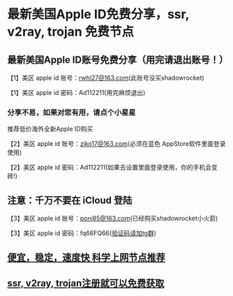 # 最新美国Apple ID免费分享，ssr, v2ray, trojan 免费节点



## 最新美国Apple ID账号免费分享（用完请退出账号！）

【1】美区 apple id 账号：rwhl27@163.com(此账号没买shadowrocket)

【1】美区 apple id 密码：Ad112211(用完麻烦退出)

### 分享不易，如果对您有用，请点个小星星

推荐低价海外全新Apple ID购买

【2】美区 apple id 账号：ziko17@163.com(必须在蓝色 AppStore软件里面登录使用)

【2】美区 apple id 密码：Ad112211(如果去设置里面登录使用，你的手机会变砖!)

## 注意：千万不要在 iCloud 登陆

【3】美区 apple id 账号：ponj85@163.com(已经购买shadowrocket小火箭)

【3】美区 apple id 密码：fq66FQ66(<a href="https://t.me/apple_id_share" target="_blank">验证码请加tg群</a>)

## <a href="https://kxswgj.ml" target="_blank">便宜，稳定，速度快 科学上网节点推荐</a>

## <a href="https://kxswgj.ml" target="_blank">ssr, v2ray, trojan注册就可以免费获取</a>
